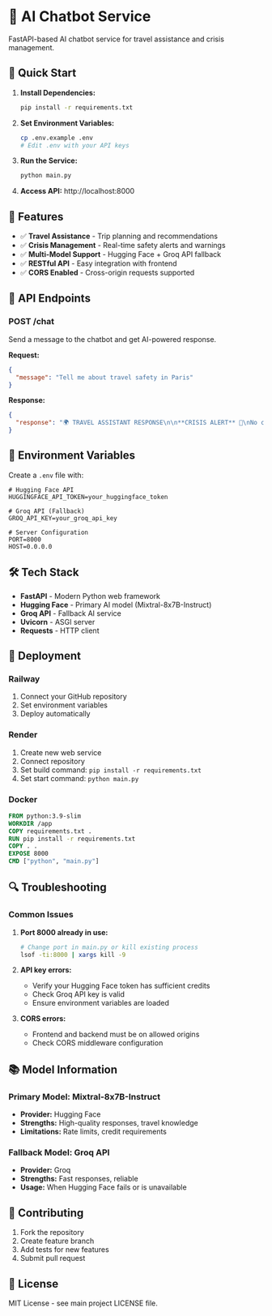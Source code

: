 # 🤖 AI Chatbot Service

FastAPI-based AI chatbot service for travel assistance and crisis management.

## 🚀 Quick Start

1. **Install Dependencies:**
   ```bash
   pip install -r requirements.txt
   ```

2. **Set Environment Variables:**
   ```bash
   cp .env.example .env
   # Edit .env with your API keys
   ```

3. **Run the Service:**
   ```bash
   python main.py
   ```

4. **Access API:** http://localhost:8000

## 🔧 Features

- ✅ **Travel Assistance** - Trip planning and recommendations
- ✅ **Crisis Management** - Real-time safety alerts and warnings
- ✅ **Multi-Model Support** - Hugging Face + Groq API fallback
- ✅ **RESTful API** - Easy integration with frontend
- ✅ **CORS Enabled** - Cross-origin requests supported

## 📡 API Endpoints

### POST /chat
Send a message to the chatbot and get AI-powered response.

**Request:**
```json
{
  "message": "Tell me about travel safety in Paris"
}
```

**Response:**
```json
{
  "response": "🌍 TRAVEL ASSISTANT RESPONSE\n\n**CRISIS ALERT** 🚨\nNo current crisis situations detected for Paris in the last 7 days.\n\n**TRAVEL INFORMATION**\nParis is generally safe for tourists..."
}
```

## 🔑 Environment Variables

Create a `.env` file with:

```env
# Hugging Face API
HUGGINGFACE_API_TOKEN=your_huggingface_token

# Groq API (Fallback)
GROQ_API_KEY=your_groq_api_key

# Server Configuration
PORT=8000
HOST=0.0.0.0
```

## 🛠️ Tech Stack

- **FastAPI** - Modern Python web framework
- **Hugging Face** - Primary AI model (Mixtral-8x7B-Instruct)
- **Groq API** - Fallback AI service
- **Uvicorn** - ASGI server
- **Requests** - HTTP client

## 🚀 Deployment

### Railway
1. Connect your GitHub repository
2. Set environment variables
3. Deploy automatically

### Render
1. Create new web service
2. Connect repository
3. Set build command: `pip install -r requirements.txt`
4. Set start command: `python main.py`

### Docker
```dockerfile
FROM python:3.9-slim
WORKDIR /app
COPY requirements.txt .
RUN pip install -r requirements.txt
COPY . .
EXPOSE 8000
CMD ["python", "main.py"]
```

## 🔍 Troubleshooting

### Common Issues

1. **Port 8000 already in use:**
   ```bash
   # Change port in main.py or kill existing process
   lsof -ti:8000 | xargs kill -9
   ```

2. **API key errors:**
   - Verify your Hugging Face token has sufficient credits
   - Check Groq API key is valid
   - Ensure environment variables are loaded

3. **CORS errors:**
   - Frontend and backend must be on allowed origins
   - Check CORS middleware configuration

## 📚 Model Information

### Primary Model: Mixtral-8x7B-Instruct
- **Provider:** Hugging Face
- **Strengths:** High-quality responses, travel knowledge
- **Limitations:** Rate limits, credit requirements

### Fallback Model: Groq API
- **Provider:** Groq
- **Strengths:** Fast responses, reliable
- **Usage:** When Hugging Face fails or is unavailable

## 🤝 Contributing

1. Fork the repository
2. Create feature branch
3. Add tests for new features
4. Submit pull request

## 📄 License

MIT License - see main project LICENSE file.
